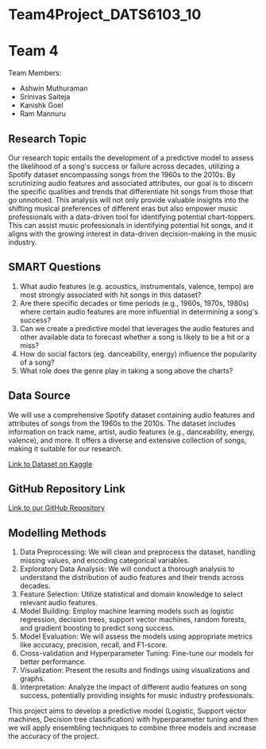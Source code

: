 # Team4Project_DATS6103_10

# Team 4

Team Members:
- Ashwin Muthuraman
- Srinivas Saiteja
- Kanishk Goel
- Ram Mannuru

## Research Topic

Our research topic entails the development of a predictive model to assess the likelihood of a song's success or failure across decades, utilizing a Spotify dataset encompassing songs from the 1960s to the 2010s. By scrutinizing audio features and associated attributes, our goal is to discern the specific qualities and trends that differentiate hit songs from those that go unnoticed. This analysis will not only provide valuable insights into the shifting musical preferences of different eras but also empower music professionals with a data-driven tool for identifying potential chart-toppers. This can assist music professionals in identifying potential hit songs, and it aligns with the growing interest in data-driven decision-making in the music industry.

## SMART Questions

1. What audio features (e.g. acoustics, instrumentals, valence, tempo) are most strongly associated with hit songs in this dataset?
2. Are there specific decades or time periods (e.g., 1960s, 1970s, 1980s) where certain audio features are more influential in determining a song's success?
3. Can we create a predictive model that leverages the audio features and other available data to forecast whether a song is likely to be a hit or a miss?
4. How do social factors (eg. danceability, energy) influence the popularity of a song?
5. What role does the genre play in taking a song above the charts?

## Data Source

We will use a comprehensive Spotify dataset containing audio features and attributes of songs from the 1960s to the 2010s. The dataset includes information on track name, artist, audio features (e.g., danceability, energy, valence), and more. It offers a diverse and extensive collection of songs, making it suitable for our research.

[Link to Dataset on Kaggle](https://www.kaggle.com/datasets/theoverman/the-spotify-hit-predictor-dataset?select=dataset-of-00s.csv)

## GitHub Repository Link

[Link to our GitHub Repository](https://github.com/AshwinMuthuraman/Team4Project_DATS6103_10)

## Modelling Methods

1. Data Preprocessing: We will clean and preprocess the dataset, handling missing values, and encoding categorical variables.
2. Exploratory Data Analysis: We will conduct a thorough analysis to understand the distribution of audio features and their trends across decades.
3. Feature Selection: Utilize statistical and domain knowledge to select relevant audio features.
4. Model Building: Employ machine learning models such as logistic regression, decision trees, support vector machines, random forests, and gradient boosting to predict song success.
5. Model Evaluation: We will assess the models using appropriate metrics like accuracy, precision, recall, and F1-score.
6. Cross-validation and Hyperparameter Tuning: Fine-tune our models for better performance.
7. Visualization: Present the results and findings using visualizations and graphs.
8. Interpretation: Analyze the impact of different audio features on song success, potentially providing insights for music industry professionals.

This project aims to develop a predictive model (Logistic, Support vector machines, Decision tree classification) with hyperparameter tuning and then we will apply ensembling techniques to combine three models and increase the accuracy of the project. 
